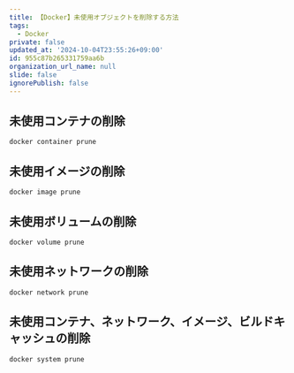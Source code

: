 ```yaml
---
title: 【Docker】未使用オブジェクトを削除する方法
tags:
  - Docker
private: false
updated_at: '2024-10-04T23:55:26+09:00'
id: 955c87b265331759aa6b
organization_url_name: null
slide: false
ignorePublish: false
---
```

## 未使用コンテナの削除

```terminal
docker container prune
```

## 未使用イメージの削除

```terminal
docker image prune
```

## 未使用ボリュームの削除

```terminal
docker volume prune
```

## 未使用ネットワークの削除

```terminal
docker network prune
```


## 未使用コンテナ、ネットワーク、イメージ、ビルドキャッシュの削除

```terminal
docker system prune
```
